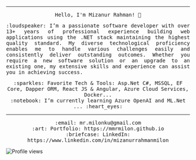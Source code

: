 <!--<img src="https://raw.github.com/mmrmilon/mmrmilon/master/28690641q4g4f.jpg"/>-->
 <hr></hr>
<p align="center">
  <samp>
    Hello, I'm Mizanur Rahman! 👋 <br>
  </samp>
</p>
<p align="justify">
  <samp>
    :loudspeaker: I’m a passionate software developer with over 13+ years of professional experience building web applications using the .NET stack maintaining the highest quality standard. My diverse technological proficiency enables me to handle various challenges easily and consistently deliver outstanding outcomes. Whether you require a new software solution or an upgrade to an existing one, my extensive skills and experience can assist you in achieving success.
  </samp>
</p>
<p align="center">
  <samp>
    :sparkles: Favorite Tech & Tools: Asp.Net C#, MSSQL, EF Core, Dapper ORM, React JS & Angular, Azure Cloud Services, Docker... <br>
    :notebook: I’m currently learning  Azure OpenAI and ML.Net ... :heart_eyes:  <br>
  </samp>
</p>
<hr></hr>
<p align="center">
  <samp>   
    :email:	mr.milonku@gmail.com <br>
    :art: Portfolio: https://mmrmilon.github.io <br>
    :briefcase: LinkedIn: https://www.linkedin.com/in/mizanurrahmanmilon <br>
  </samp>
</p>


![Profile views](https://gpvc.arturio.dev/mrmilon)
